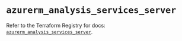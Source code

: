 # `azurerm_analysis_services_server`

Refer to the Terraform Registry for docs: [`azurerm_analysis_services_server`](https://registry.terraform.io/providers/hashicorp/azurerm/4.31.0/docs/resources/analysis_services_server).
